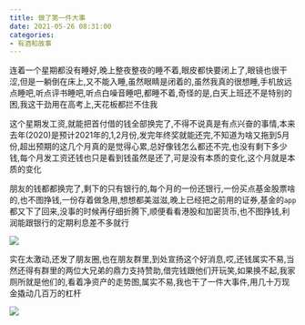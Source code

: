 ```yaml
---
title: 做了第一件大事
date: 2021-05-26 08:31:00
categories: 
- 有酒和故事
---
```


连着一个星期都没有睡好,晚上整夜整夜的睡不着,眼皮都快要闭上了,眼镜也很干涩,但是一躺倒在床上,又不能入睡,虽然眼睛是闭着的,虽然我真的很想睡,手机放远点睡吧,听点评书睡吧,听点白噪音睡吧,都睡不着,奇怪的是,白天上班还不是特别的困,我这干劲用在高考上,天花板都拦不住我

<!--more-->

这个星期发工资,就能把首付借的钱全部换完了,不得不说真是有点兴奋的事情,本来去年(2020)是预计2021年的,1,2月份,发完年终奖就能还完,不知道为啥又拖到5月份,超出预期的这几个月真的是觉得心累,总好像钱怎么都还不完,也没有剩下多少钱,每个月发工资还钱也只是看到钱虽然是还了,可是没有本质的变化,这个月就是本质的变化

朋友的钱都都换完了,剩下的只有银行的,每个月的一份还银行,一份买点基金股票啥的,也不图挣钱,一份存着做急用,想想都美滋滋,晚上已经把之前用的证券,基金的`app`都又下了回来,没事的时候再仔细折腾下,顺便看看港股和加密货币,也不图挣钱,利润能跟银行的定期利息差不多就行

![](https://blog-anthony.s3.amazonaws.com/blog/2021/8724c4dd803a642a16cb57f7c0fc0806.png)



实在太激动,还发了朋友圈,也在朋友群里,到处宣扬这个好消息,哎,还钱属实不易,当然还得有群里的两位大兄弟的鼎力支持赞助,借完钱跟他们开玩笑,如果换不起,我家厕所就是他们的,看着净资产的走势图,属实不易,我也干了一件大事件,用几十万现金撬动几百万的杠杆

![](https://blog-anthony.s3.ap-northeast-1.amazonaws.com/blog/2021/deb4de6e1a327eb055cf75d044e6acf3.jpg)


